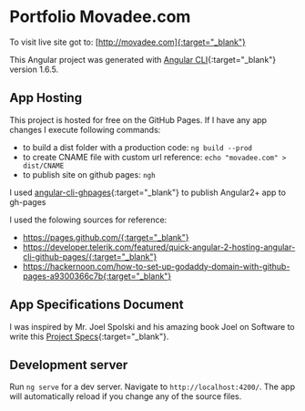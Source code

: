 # Portfolio Movadee.com

To visit live site got to: [http://movadee.com]{:target="_blank"}

This Angular project was generated with [Angular CLI](https://github.com/angular/angular-cli){:target="_blank"} version 1.6.5.

## App Hosting

This project is hosted for free on the GitHub Pages. If I have any app changes I execute following commands: 
- to build a dist folder with a production code: `ng build --prod`
- to create CNAME file with custom url reference: `echo "movadee.com" > dist/CNAME`
- to publish site on github pages: `ngh`

I used [angular-cli-ghpages](https://www.npmjs.com/package/angular-cli-ghpages){:target="_blank"} to publish Angular2+ app to gh-pages

I used the folowing sources for reference:
- https://pages.github.com/{:target="_blank"}
- https://developer.telerik.com/featured/quick-angular-2-hosting-angular-cli-github-pages/{:target="_blank"}
- https://hackernoon.com/how-to-set-up-godaddy-domain-with-github-pages-a9300366c7b{:target="_blank"}

## App Specifications Document

I was inspired by Mr. Joel Spolski and his amazing book Joel on Software to write this [Project Specs](https://docs.google.com/document/d/1eTpdydbdG0UwS-yy14mLAFd8VkwStVFrw6QwhR4-yTI/edit?usp=sharings){:target="_blank"}.

## Development server

Run `ng serve` for a dev server. Navigate to `http://localhost:4200/`. The app will automatically reload if you change any of the source files.
